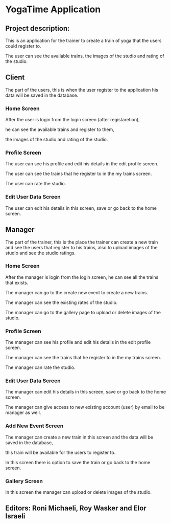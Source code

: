 
# YogaTime Application

## Project description:

This is an application for the trainer to create a train of yoga that the users could register to.

The user can see the available trains, the images of the studio and rating of the studio.



## Client
The part of the users, this is when the user register to the application his data will be saved in the database.


### Home Screen

After the user is login from the login screen (after registaretion), 

he can see the available trains and register to them, 

the images of the studio and rating of the studio.


### Profile Screen

The user can see his profile and edit his details in the edit profile screen.

The user can see the trains that he register to in the my trains screen.

The user can rate the studio.


### Edit User Data Screen

The user can edit his details in this screen, save or go back to the home screen.



## Manager

The part of the trainer, this is the place the trainer can create a new train and see the users that register to his trains, also to upload images of the studio and see the studio ratings.


### Home Screen

After the manager is login from the login screen, he can see all the trains that exists.

The manager can go to the create new event to create a new trains. 

The manager can see the existing rates of the studio.

The manager can go to the gallery page to upload or delete images of the studio.



### Profile Screen

The manager can see his profile and edit his details in the edit profile screen.

The manager can see the trains that he register to in the my trains screen.

The manager can rate the studio.


### Edit User Data Screen

The manager can edit his details in this screen, save or go back to the home screen.

The manager can give access to new existing account (user) by email to be manager as well.


### Add New Event Screen

The manager can create a new train in this screen and the data will be saved in the database,

 this train will be available for the users to register to.

In this screen there is option to save the train or go back to the home screen.


### Gallery Screen

In this screen the manager can upload or delete images of the studio.




## Editors: Roni Michaeli, Roy Wasker and Elor Israeli 
